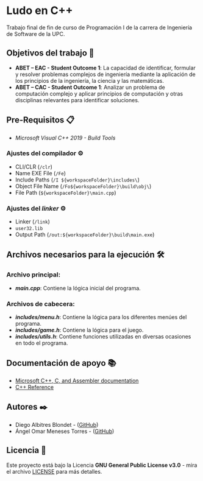 # Ludo en C++

Trabajo final de fin de curso de Programación I de la carrera de Ingeniería de Software de la UPC.

## Objetivos del trabajo 🚀

- **ABET – EAC - Student Outcome 1**: La capacidad de identificar, formular y resolver problemas complejos de ingeniería mediante la aplicación de los principios de la ingeniería, la ciencia y las matemáticas.
- **ABET – CAC - Student Outcome 1**: Analizar un problema de computación complejo y aplicar principios de computación y otras disciplinas relevantes para identificar soluciones.

## Pre-Requisitos 📋

- _Microsoft Visual C++ 2019 - Build Tools_

### Ajustes del compilador ⚙️

- CLI/CLR (```/clr```)
- Name EXE File (```/Fe```)
- Include Paths (```/I ${workspaceFolder}\includes\```)
- Object File Name (```/Fo${workspaceFolder}\build\obj\```)
- File Path (```${workspaceFolder}\main.cpp```)

### Ajustes del _linker_ ⚙️

- Linker (```/link```)
- ```user32.lib```
- Output Path (```/out:${workspaceFolder}\build\main.exe```)

## Archivos necesarios para la ejecución 🛠️

### **Archivo principal:**

- **_main.cpp_**: Contiene la lógica inicial del programa.

### **Archivos de cabecera:**

- **_includes/menu.h_**: Contiene la lógica para los diferentes menúes del programa.
- **_includes/game.h_**: Contiene la lógica para el juego.
- **_includes/utils.h_**: Contiene funciones utilizadas en diversas ocasiones en todo el programa.

## Documentación de apoyo 📚

- [Microsoft C++, C, and Assembler documentation](https://docs.microsoft.com/en-us/cpp/?view=vs-2019)
- [C++ Reference](https://www.cplusplus.com/reference/)

## Autores ✒️

- Diego Albitres Blondet - ([GitHub](https://github.com/dalbitresb12))
- Ángel Omar Meneses Torres - ([GitHub](https://github.com/amenes12))

## Licencia 📄

Este proyecto está bajo la Licencia **GNU General Public License v3.0** - mira el archivo [LICENSE](LICENSE) para más detalles.
